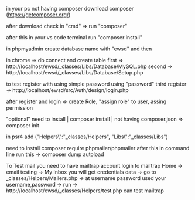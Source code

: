 in your pc not having composer download composer
(https://getcomposer.org/)

after download check in "cmd" => run "composer"

after this in your vs code terminal run "composer install"

in phpmyadmin create database name with "ewsd" and then 

in chrome => db connect and create table
first => http://localhost/ewsd/_classes/Libs/Database/MySQL.php
second => http://localhost/ewsd/_classes/Libs/Database/Setup.php

to test register with using simple password using "password"
third register => http://localhost/ewsd/src/Auth/design/login.php

after register and login => create Role, "assign role" to user, assing permission

"optional"
need to install |
composer install | not having composer.json =>
composer init

in psr4 add ("Helpers\\":"_classes/Helpers",
            "Libs\\":"_classes/Libs")

need to install composer require phpmailer/phpmailer
after this in command line run this =>
composer dump autoload


To Test mail you need to have mailtrap account
login to mailtrap
Home -> email testing -> My Inbox you will get credentials data -> go to _classes/Helpers/Mailers.php -> at username password used your username,password -> run -> http://localhost/ewsd/_classes/Helpers/test.php can test mailtrap